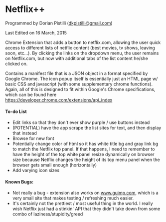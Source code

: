 # Netflix++

Programmed by Dorian Pistilli (dkpistilli@gmail.com)

Last Edited on 16 March, 2015

Chrome Extension that adds a button to netflix.com, allowing the user quick access to different lists of netflix content (best movies, tv shows, leaving soon, etc...). By clicking the links on the dropdown menu, the user remains on Netflix.com, but now with additional tabs of the list content he/she clicked on.

Contains a manifest file that is a JSON object in a format specified by Google Chrome. The icon popup itself is essentially just an HTML page w/ basic CSS and javascript (with some supplementary chrome functions). Again, all of this is designed to fit within Google's Chrome specifications, which can be found here https://developer.chrome.com/extensions/api_index

#### To-do List
- Edit links so that they don't ever show purple / use buttons instead
- (POTENTIAL) have the app scrape the list sites for text, and then display that instead
- Browse for new font
- Potentially change color of html so it has white title bg and gray link bg to match the Netflix top panel. If that happens, I need to remember to have the height of the top white panel resize dynamically on browser size because Netflix changes the height of its top menu panel when the browser gets small enough (horizontally)
- Add varying icon sizes

#### Known Bugs:
- Not really a bug - extension also works on www.guimp.com,
which is a very small site that makes testing / refreshing much easier.
- It's certainly not the prettiest / most useful thing in the world. I really wish Netflix just had a stinkin' API that they didn't take down from some combo of laziness/stupidity/greed
